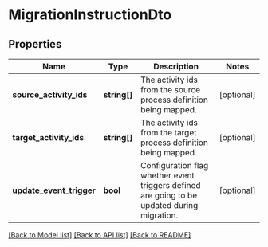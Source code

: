 # MigrationInstructionDto

## Properties
Name | Type | Description | Notes
------------ | ------------- | ------------- | -------------
**source_activity_ids** | **string[]** | The activity ids from the source process definition being mapped. | [optional] 
**target_activity_ids** | **string[]** | The activity ids from the target process definition being mapped. | [optional] 
**update_event_trigger** | **bool** | Configuration flag whether event triggers defined are going to be updated during migration. | [optional] 

[[Back to Model list]](../../README.md#documentation-for-models) [[Back to API list]](../../README.md#documentation-for-api-endpoints) [[Back to README]](../../README.md)

